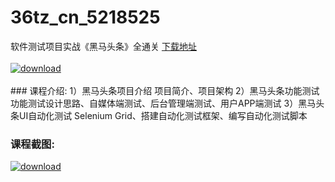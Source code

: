 # 36tz_cn_5218525
软件测试项目实战《黑马头条》全通关
[下载地址](http://www.36tz.cn/article/5218525 "下载地址")
<br/></br>[![download](http://36tz.cn/muke_img/2021_02_1-67.png "下载地址")](http://www.36tz.cn/article/5218525 "下载地址")
<br/></br>### 课程介绍:
1）黑马头条项目介绍
项目简介、项目架构
2）黑马头条功能测试
功能测试设计思路、自媒体端测试、后台管理端测试、用户APP端测试
3）黑马头条UI自动化测试
Selenium Grid、搭建自动化测试框架、编写自动化测试脚本

### 课程截图:
[![download](http://36tz.cn/muke_img/2021_02_2-71.png "下载地址")](http://www.36tz.cn/article/5218525 "下载地址")
